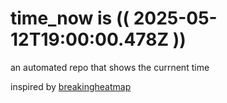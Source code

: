 # time_now is (( 2025-05-12T19:00:00.478Z ))

an automated repo that shows the currnent time

inspired by [breakingheatmap](https://github.com/breakingheatmap/breakingheatmap)
